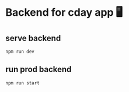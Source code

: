 # Backend for cday app 🖥

## serve backend

```
npm run dev
```

## run prod backend

```
npm run start
```